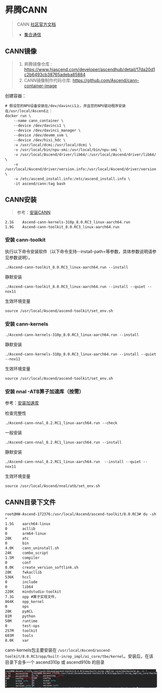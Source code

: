 # 昇腾CANN

> CANN [社区官方文档](https://www.hiascend.com/document/detail/zh/canncommercial/82RC1/index/index.html)
>
> * [集合通信](https://www.hiascend.com/document/detail/zh/canncommercial/81RC1/apiref/envvar/envref_07_0144.html)

## CANN镜像

> 1. 昇腾镜像仓库 : https://www.hiascend.com/developer/ascendhub/detail/17da20d1c2b6493cb38765adeba85884
> 2. CANN镜像制作代码仓库: https://github.com/Ascend/cann-container-image

创建容器：
```
# 假设您的NPU设备安装在/dev/davinci1上，并且您的NPU驱动程序安装在/usr/local/Ascend上：
docker run \
    --name cann_container \
    --device /dev/davinci1 \
    --device /dev/davinci_manager \
    --device /dev/devmm_svm \
    --device /dev/hisi_hdc \
    -v /usr/local/dcmi:/usr/local/dcmi \
    -v /usr/local/bin/npu-smi:/usr/local/bin/npu-smi \
    -v /usr/local/Ascend/driver/lib64/:/usr/local/Ascend/driver/lib64/ \
    -v /usr/local/Ascend/driver/version.info:/usr/local/Ascend/driver/version.info \
    -v /etc/ascend_install.info:/etc/ascend_install.info \
    -it ascend/cann:tag bash
```

## CANN安装

> 参考：[安装CANN](https://www.hiascend.com/document/detail/zh/canncommercial/82RC1/softwareinst/instg/instg_0008.html?Mode=PmIns&InstallType=local&OS=Debian&Software=cannToolKit)

```
2.1G    Ascend-cann-kernels-310p_8.0.RC3_linux-aarch64.run
1.9G    Ascend-cann-toolkit_8.0.RC3_linux-aarch64.run
```

### 安装 cann-toolkit
执行以下命令安装软件（以下命令支持--install-path=<path>等参数，具体参数说明请参见参数说明）。
```
./Ascend-cann-toolkit_8.0.RC3_linux-aarch64.run --install
```

静默安装
```
./Ascend-cann-toolkit_8.0.RC3_linux-aarch64.run --install --quiet --nox11
```

生效环境变量

```
source /usr/local/Ascend/ascend-toolkit/set_env.sh
```

### 安装 cann-kernels

```
./Ascend-cann-kernels-310p_8.0.RC3_linux-aarch64.run --install
```

静默安装
```
./Ascend-cann-kernels-310p_8.0.RC3_linux-aarch64.run --install --quiet --nox11
```

生效环境变量

```
source /usr/local/Ascend/ascend-toolkit/set_env.sh
```

### 安装 nnal -ATB算子加速库（按需）

参考：[安装加速库](https://www.hiascend.com/document/detail/zh/mindie/10RC2/envdeployment/instg/mindie_instg_0014.html)

检查完整性

```
./Ascend-cann-nnal_8.2.RC1_linux-aarch64.run --check
```

一般安装

```
./Ascend-cann-nnal_8.2.RC1_linux-aarch64.run --install
```

静默安装

```
./Ascend-cann-nnal_8.2.RC1_linux-aarch64.run  --install --quiet --nox11
```

生效环境变量

```
source /usr/local/Ascend/nnal/atb/set_env.sh
```

## CANN目录下文件

```
root@HW-Ascend-172376:/usr/local/Ascend/ascend-toolkit/8.0.RC3# du -sh *
1.5G    aarch64-linux
0       acllib
0       arm64-linux
28K     atc
0       bin
4.0K    cann_uninstall.sh
24K     combo_script
1.5M    compiler
0       conf
8.0K    create_version_softlink.sh
28K     fwkacllib
536K    hccl
0       include
0       lib64
228K    mindstudio-toolkit
7.3G    opp #算子实现文件，
864K    opp_kernel
0       ops
28K     pyACL
81M     python
50M     runtime
0       test-ops
257M    toolkit
603M    tools
8.0K    var
```

cann-kernels包主要安装在 `/usr/local/Ascend/ascend-toolkit/8.0.RC3/opp/built-in/op_impl/ai_core/tbe/kernel`。安装后，在该目录下会多一个 ascend310p 或 ascend910b 的目录

![image-20250515145947660](CANN知识.assets/image-20250515145947660.png)